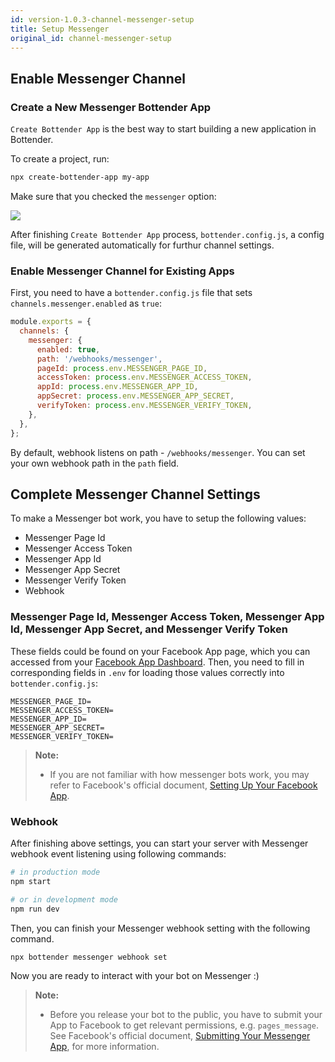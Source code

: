 ```yaml
---
id: version-1.0.3-channel-messenger-setup
title: Setup Messenger
original_id: channel-messenger-setup
---
```


## Enable Messenger Channel

### Create a New Messenger Bottender App

`Create Bottender App` is the best way to start building a new application in Bottender.

To create a project, run:

```sh
npx create-bottender-app my-app
```

Make sure that you checked the `messenger` option:

![](https://user-images.githubusercontent.com/3382565/67851223-f2b7f200-fb44-11e9-960a-4f58d68ab37d.png)

After finishing `Create Bottender App` process, `bottender.config.js`, a config file, will be generated automatically for furthur channel settings.

### Enable Messenger Channel for Existing Apps

First, you need to have a `bottender.config.js` file that sets `channels.messenger.enabled` as `true`:

```js
module.exports = {
  channels: {
    messenger: {
      enabled: true,
      path: '/webhooks/messenger',
      pageId: process.env.MESSENGER_PAGE_ID,
      accessToken: process.env.MESSENGER_ACCESS_TOKEN,
      appId: process.env.MESSENGER_APP_ID,
      appSecret: process.env.MESSENGER_APP_SECRET,
      verifyToken: process.env.MESSENGER_VERIFY_TOKEN,
    },
  },
};
```

By default, webhook listens on path - `/webhooks/messenger`. You can set your own webhook path in the `path` field.

## Complete Messenger Channel Settings

To make a Messenger bot work, you have to setup the following values:

- Messenger Page Id
- Messenger Access Token
- Messenger App Id
- Messenger App Secret
- Messenger Verify Token
- Webhook

### Messenger Page Id, Messenger Access Token, Messenger App Id, Messenger App Secret, and Messenger Verify Token

These fields could be found on your Facebook App page, which you can accessed from your [Facebook App Dashboard](https://developers.facebook.com/apps). Then, you need to fill in corresponding fields in `.env` for loading those values correctly into `bottender.config.js`:

```
MESSENGER_PAGE_ID=
MESSENGER_ACCESS_TOKEN=
MESSENGER_APP_ID=
MESSENGER_APP_SECRET=
MESSENGER_VERIFY_TOKEN=
```

> **Note:**
>
> - If you are not familiar with how messenger bots work, you may refer to Facebook's official document, [Setting Up Your Facebook App](https://developers.facebook.com/docs/messenger-platform/getting-started/app-setup/).

### Webhook

After finishing above settings, you can start your server with Messenger webhook event listening using following commands:

```sh
# in production mode
npm start

# or in development mode
npm run dev
```

Then, you can finish your Messenger webhook setting with the following command.

```sh
npx bottender messenger webhook set
```

Now you are ready to interact with your bot on Messenger :)

> **Note:**
>
> - Before you release your bot to the public, you have to submit your App to Facebook to get relevant permissions, e.g. `pages_message`. See Facebook's official document, [Submitting Your Messenger App](https://developers.facebook.com/docs/messenger-platform/app-review/), for more information.

